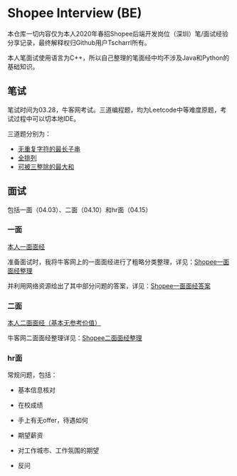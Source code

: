 # Shopee Interview (BE)

本仓库一切内容仅为本人2020年春招Shopee后端开发岗位（深圳）笔/面试经验分享记录，最终解释权归Github用户Tscharrl所有。

本人笔面试使用语言为C++，所以自己整理的笔面经中均不涉及Java和Python的基础知识。

## 笔试

笔试时间为03.28，牛客网考试。三道编程题，均为Leetcode中等难度原题，考试过程中可以切本地IDE。

三道题分别为：
- [无重复字符的最长子串](https://leetcode-cn.com/problems/longest-substring-without-repeating-characters/)
- [全排列](https://leetcode-cn.com/problems/permutations/)
- [可被三整除的最大和](https://leetcode-cn.com/problems/greatest-sum-divisible-by-three/)


## 面试

包括一面（04.03）、二面（04.10）和hr面（04.15）


### 一面

[本人一面面经](https://www.nowcoder.com/discuss/399675)

准备面试时，我将牛客网上的一面面经进行了粗略分类整理，详见：[Shopee一面面经整理](Shopee面经整理/)

并利用网络资源给出了其中部分问题的答案，详见：[Shopee一面面经答案](Shopee面经整理/答案/)


### 二面

[本人二面面经（基本无参考价值）](https://www.nowcoder.com/discuss/404912)

牛客网二面面经整理详见：[Shopee二面面经整理](Shopee面经整理/Shopee二面面经整理/)

### hr面

常规问题，包括：

- 基本信息核对

- 在校成绩

- 手上有无offer，待遇如何

- 期望薪资

- 对工作城市、工作氛围的期望

- 反问
